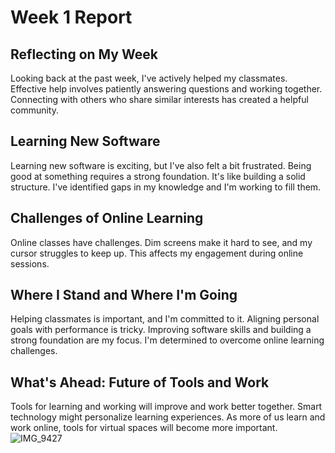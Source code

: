 # Week 1 Report

## Reflecting on My Week

Looking back at the past week, I've actively helped my classmates. Effective help involves patiently answering questions and working together. Connecting with others who share similar interests has created a helpful community.

## Learning New Software

Learning new software is exciting, but I've also felt a bit frustrated. Being good at something requires a strong foundation. It's like building a solid structure. I've identified gaps in my knowledge and I'm working to fill them.

## Challenges of Online Learning

Online classes have challenges. Dim screens make it hard to see, and my cursor struggles to keep up. This affects my engagement during online sessions.

## Where I Stand and Where I'm Going

Helping classmates is important, and I'm committed to it. Aligning personal goals with performance is tricky. Improving software skills and building a strong foundation are my focus. I'm determined to overcome online learning challenges.

## What's Ahead: Future of Tools and Work

Tools for learning and working will improve and work better together. Smart technology might personalize learning experiences. As more of us learn and work online, tools for virtual spaces will become more important.
![IMG_9427](https://github.com/Berkeley-MDes/tdf-fa23-JunjieLi426/assets/143133588/eda48723-3cb8-4782-8166-defd0201b33f)
